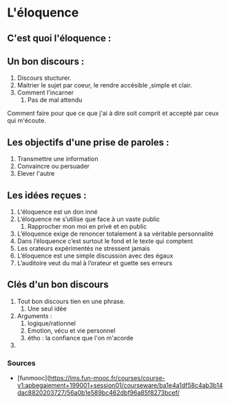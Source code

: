 # L'éloquence

## C'est quoi l'éloquence :

## Un bon discours :

1. Discours stucturer.
2. Maitrier le sujet par coeur, le rendre accésible ,simple et clair.
3. Comment l'incarner
   1. Pas de mal attendu

Comment faire pour que ce que j'ai à dire soit comprit et accepté par ceux qui m'écoute.

## Les objectifs d'une prise de paroles : 
1. Transmettre une information
2. Convaincre ou persuader
3. Elever l'autre


## Les idées reçues :

1. L'éloquence est un don inné
2. L’éloquence ne s’utilise que face à un vaste public
   1. Rapprocher mon moi en privé et en public
3. L’éloquence exige de renoncer totalement à sa véritable personnalité
4. Dans l’éloquence c’est surtout le fond et le texte qui comptent
5. Les orateurs expérimentés ne stressent jamais
6. L’éloquence est une simple discussion avec des égaux
7. L’auditoire veut du mal à l’orateur et guette ses erreurs 

## Clés d'un bon discours

1. Tout bon discours tien en une phrase.
   1. Une seul idée
2. Arguments : 
   1. logique/rationnel
   2. Emotion, vécu et vie personnel
   3. étho : la confiance que l'on m'acorde
3. 

### Sources

- [funmooc](https://lms.fun-mooc.fr/courses/course-v1:apbegaiement+199001+session01/courseware/ba1e4a1df58c4ab3b14dac8820203727/56a0b1e589bc462dbf96a85f8273bcef/






